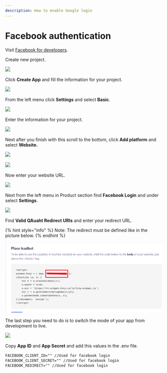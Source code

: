 ```yaml
---
description: How to enable Google login
---
```


# Facebook authentication

Visit [Facebook for developers](https://developers.facebook.com/).

Create new project.

![](../.gitbook/assets/sss%20%2812%29.png)

Click **Create App** and fill the information for your project.

![](../.gitbook/assets/sss%20%2813%29.png)

From the left menu click **Settings** and select **Basic**.

![](../.gitbook/assets/sss%20%286%29.png)

Enter the information for your project.

![](../.gitbook/assets/sss%20%2821%29.png)

Next after you finish with this scroll to the bottom, click **Add platform** and select **Website.**

![](../.gitbook/assets/sss%20%284%29.png)

![](../.gitbook/assets/sss%20%2814%29.png)

Now enter your website URL.

![](../.gitbook/assets/sss%20%2822%29.png)

Next from the left menu in Product section find **Facebook Login** and under select **Settings**.

![](../.gitbook/assets/screenshot%20%286%29.png)

Find **Valid QAuaht Redirect URIs** and enter your redirect URL.

{% hint style="info" %}
Note: The redirect must be defined like in the picture below. 
{% endhint %}

![](../.gitbook/assets/screenshot%20%282%29.png)

The last step you need to do is to switch the mode of your app from development to live.

![](../.gitbook/assets/screenshot%20%2812%29.png)

Copy **App ID** and **App Secret** and add this values in the .env file.  


```text
FACEBOOK_CLIENT_ID="" //Used for facebook login
FACEBOOK_CLIENT_SECRET="" //Used for facebook login
FACEBOOK_REDIRECT="" //Used for facebook login
```

